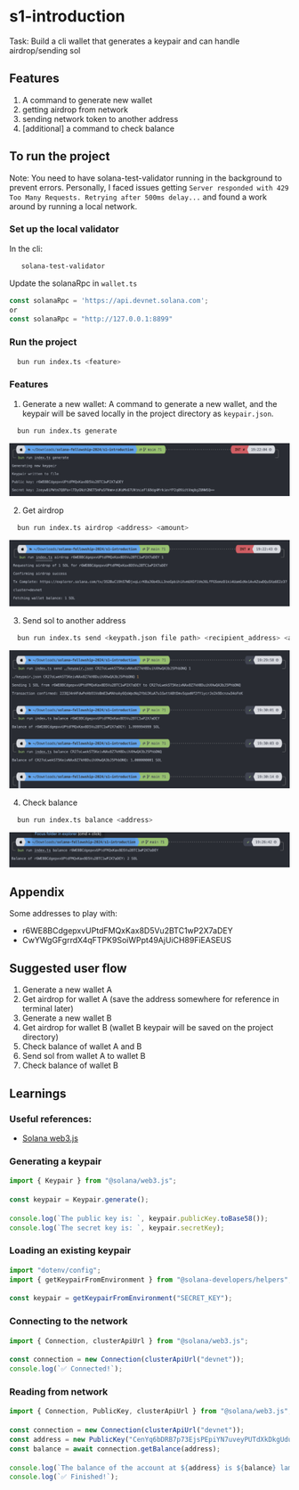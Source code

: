 # s1-introduction

Task: Build a cli wallet that generates a keypair and can handle airdrop/sending sol

## Features

1. A command to generate new wallet
2. getting airdrop from network
3. sending network token to another address
4. [additional] a command to check balance

## To run the project

Note: You need to have solana-test-validator running in the background to prevent errors.
Personally, I faced issues getting `Server responded with 429 Too Many Requests. Retrying after 500ms delay...` and found a work around by running a local network.

### Set up the local validator

In the cli:

```bash
   solana-test-validator
```

Update the solanaRpc in `wallet.ts`

```typescript
const solanaRpc = 'https://api.devnet.solana.com';
or
const solanaRpc = "http://127.0.0.1:8899"
```

### Run the project

```bash
  bun run index.ts <feature>
```

### Features

1. Generate a new wallet: A command to generate a new wallet, and the keypair will be saved locally in the project directory as `keypair.json`.

```bash
  bun run index.ts generate
```

![generate](./images/generate.png)

2. Get airdrop

```bash
  bun run index.ts airdrop <address> <amount>
```

![airdrop](./images/airdrop.png)

3. Send sol to another address

```bash
  bun run index.ts send <keypath.json file path> <recipient_address> <amount>
```

![transfer](./images/transfer.png)

4. Check balance

```bash
  bun run index.ts balance <address>
```

![balance](./images/balance.png)

## Appendix

Some addresses to play with:

- r6WE8BCdgepxvUPtdFMQxKax8D5Vu2BTC1wP2X7aDEY
- CwYWgGFgrrdX4qFTPK9SoiWPpt49AjUiCH89FiEASEUS

## Suggested user flow

1. Generate a new wallet A
2. Get airdrop for wallet A (save the address somewhere for reference in terminal later)
3. Generate a new wallet B
4. Get airdrop for wallet B (wallet B keypair will be saved on the project directory)
5. Check balance of wallet A and B
6. Send sol from wallet A to wallet B
7. Check balance of wallet B

## Learnings

### Useful references:

- [Solana web3.js](https://solana.com/docs/clients/javascript-reference)

### Generating a keypair

```typescript
import { Keypair } from "@solana/web3.js";
 
const keypair = Keypair.generate();
 
console.log(`The public key is: `, keypair.publicKey.toBase58());
console.log(`The secret key is: `, keypair.secretKey);
```

### Loading an existing keypair

```typescript
import "dotenv/config";
import { getKeypairFromEnvironment } from "@solana-developers/helpers";
 
const keypair = getKeypairFromEnvironment("SECRET_KEY");
```

### Connecting to the network

```typescript
import { Connection, clusterApiUrl } from "@solana/web3.js";
 
const connection = new Connection(clusterApiUrl("devnet"));
console.log(`✅ Connected!`);
```
 
### Reading from network 

```typescript
import { Connection, PublicKey, clusterApiUrl } from "@solana/web3.js";
 
const connection = new Connection(clusterApiUrl("devnet"));
const address = new PublicKey("CenYq6bDRB7p73EjsPEpiYN7uveyPUTdXkDkgUduboaN");
const balance = await connection.getBalance(address);
 
console.log(`The balance of the account at ${address} is ${balance} lamports`);
console.log(`✅ Finished!`);
```
